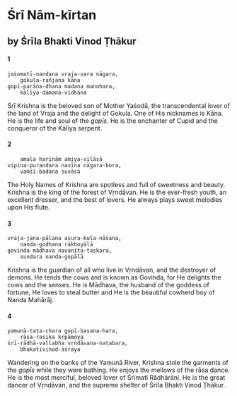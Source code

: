 # Śrī Nām-kīrtan

## by Śrīla Bhakti Vinod Ṭhākur

#### 1

    jaśomatī-nandana vraja-vara nāgara,
        gokula-rañjana kāna
    gopī-parāṇa-dhana madana manohara,
        kālīya-damana-vidhāna

Śrī Krishna is the beloved son of Mother Yaśodā, the transcendental lover of the land of Vraja and the delight of Gokula. One of His nicknames is Kāna. He is the life and soul of the *gopīs*. He is the enchanter of Cupid and the conqueror of the Kālīya serpent.

#### 2

        amala harinām amiya-vilāsā
    vipina-purandara navīna nāgara-bora,
        vaṁśī-badana suvāsā

The Holy Names of Krishna are spotless and full of sweetness and beauty. Krishna is the king of the forest of Vṛndāvan. He is the ever-fresh youth, an excellent dresser, and the best of lovers. He always plays sweet melodies upon His flute.

#### 3

    vraja-jana-pālana asura-kula-nāśana,
        nanda-godhana rākhoyālā
    govinda mādhava navanīta-taṣkara,
        sundara nanda-gopālā

Krishna is the guardian of all who live in Vṛndāvan, and the destroyer of demons. He tends the cows and is known as Govinda, for He delights the cows and the senses. He is Mādhava, the husband of the goddess of fortune, He loves to steal butter and He is the beautiful cowherd boy of Nanda Mahārāj.

#### 4

    yamunā-taṭa-chara gopī-basana-hara,
        rāsa-rasika kṛpāmoya
    śrī-rādhā-vallabha vṛndāvana-naṭabara,
        bhakativinod-āśraya

Wandering on the banks of the Yamunā River, Krishna stole the garments of the *gopīs* while they were bathing. He enjoys the mellows of the rāsa dance. He is the most merciful, beloved lover of Śrīmatī Rādhārāṇī. He is the great dancer of Vṛndāvan, and the supreme shelter of Śrīla Bhakti Vinod Ṭhākur.

